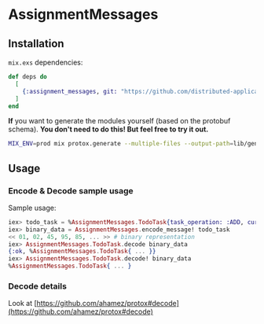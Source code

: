 # AssignmentMessages

## Installation

`mix.exs` dependencies:

```elixir
def deps do
  [
    {:assignment_messages, git: "https://github.com/distributed-applications-2021/assignment-messages", branch: "main"}
  ]
end
```

__If__ you want to generate the modules yourself (based on the protobuf schema). __You don't need to do this! But feel free to try it out.__

```bash
MIX_ENV=prod mix protox.generate --multiple-files --output-path=lib/generated protobuf_schemas.proto
```

## Usage

### Encode & Decode sample usage

Sample usage:

```elixir
iex> todo_task = %AssignmentMessages.TodoTask{task_operation: :ADD, currency_pair: "BTC_USDT", from_unix_ts: DateTime.utc_now() |> DateTime.to_unix, until_unix_ts: DateTime.utc_now() |> DateTime.to_unix, task_uuid: "something very unique"}
iex> binary_data = AssignmentMessages.encode_message! todo_task
<< 01, 02, 45, 95, 85, ... >> # binary representation
iex> AssignmentMessages.TodoTask.decode binary_data
{:ok, %AssignmentMessages.TodoTask{ ... }}
iex> AssignmentMessages.TodoTask.decode! binary_data
%AssignmentMessages.TodoTask{ ... }
```

### Decode details

Look at [https://github.com/ahamez/protox#decode](https://github.com/ahamez/protox#decode)